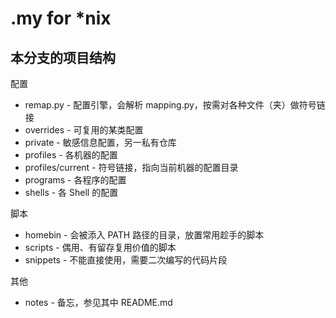 # \.my for \*nix

## 本分支的项目结构

配置

- remap.py - 配置引擎，会解析 mapping.py，按需对各种文件（夹）做符号链接
- overrides - 可复用的某类配置
- private - 敏感信息配置，另一私有仓库
- profiles - 各机器的配置
- profiles/current - 符号链接，指向当前机器的配置目录
- programs  - 各程序的配置
- shells - 各 Shell 的配置

脚本

- homebin - 会被添入 PATH 路径的目录，放置常用趁手的脚本
- scripts - 偶用、有留存复用价值的脚本
- snippets - 不能直接使用，需要二次编写的代码片段

其他

- notes - 备忘，参见其中 README.md
